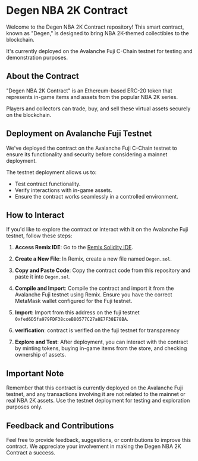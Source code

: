 # Degen NBA 2K Contract

Welcome to the Degen NBA 2K Contract repository! This smart contract, known as "Degen," is designed to bring NBA 2K-themed collectibles to the blockchain. 

It's currently deployed on the Avalanche Fuji C-Chain testnet for testing and demonstration purposes.

## About the Contract

"Degen NBA 2K Contract" is an Ethereum-based ERC-20 token that represents in-game items and assets from the popular NBA 2K series.

Players and collectors can trade, buy, and sell these virtual assets securely on the blockchain.

## Deployment on Avalanche Fuji Testnet

We've deployed the contract on the Avalanche Fuji C-Chain testnet to ensure its functionality and security before considering a mainnet deployment. 

The testnet deployment allows us to:

- Test contract functionality.
- Verify interactions with in-game assets.
- Ensure the contract works seamlessly in a controlled environment.

## How to Interact

If you'd like to explore the contract or interact with it on the Avalanche Fuji testnet, follow these steps:

1. **Access Remix IDE**: Go to the [Remix Solidity IDE](https://remix.ethereum.org/).

2. **Create a New File**: In Remix, create a new file named `Degen.sol`.

3. **Copy and Paste Code**: Copy the contract code from this repository and paste it into `Degen.sol`.

4. **Compile and Import**: Compile the contract and import it from the Avalanche Fuji testnet using Remix. Ensure you have the correct MetaMask wallet configured for the Fuji testnet.

5. **Import**: Import from this address on the fuji testnet `0xfed6D5fa979FDF38cceB80577C27a8E7F38E78BA`.

6. **verification**: contract is verified on the fuji testnet for transparency

7. **Explore and Test**: After deployment, you can interact with the contract by minting tokens, buying in-game items from the store, and checking ownership of assets.

## Important Note

Remember that this contract is currently deployed on the Avalanche Fuji testnet, and any transactions involving it are not related to the mainnet or real NBA 2K assets. Use the testnet deployment for testing and exploration purposes only.

## Feedback and Contributions

Feel free to provide feedback, suggestions, or contributions to improve this contract. We appreciate your involvement in making the Degen NBA 2K Contract a success.
